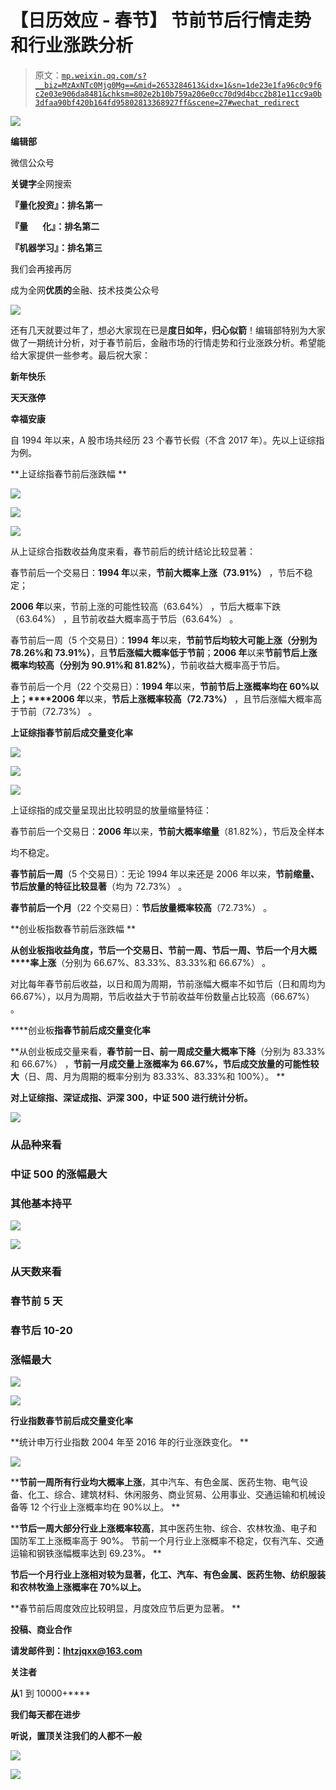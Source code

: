 # 【日历效应 - 春节】 节前节后行情走势和行业涨跌分析

> 原文：[`mp.weixin.qq.com/s?__biz=MzAxNTc0Mjg0Mg==&mid=2653284613&idx=1&sn=1de23e1fa96c0c9f6c2e03e906da8481&chksm=802e2b10b759a206e0cc70d9d4bcc2b81e11cc9a0b3dfaa90bf420b164fd95802813368927ff&scene=27#wechat_redirect`](http://mp.weixin.qq.com/s?__biz=MzAxNTc0Mjg0Mg==&mid=2653284613&idx=1&sn=1de23e1fa96c0c9f6c2e03e906da8481&chksm=802e2b10b759a206e0cc70d9d4bcc2b81e11cc9a0b3dfaa90bf420b164fd95802813368927ff&scene=27#wechat_redirect)

![](img/cb3bd660442e6bc134fbecf2477c43d1.png)

**编辑部**

微信公众号

**关键字**全网搜索

**『量化投资』：排名第一**

**『量       化』：排名第二**

**『机器学习』：排名第三**

我们会再接再厉

成为全网**优质的**金融、技术技类公众号

![](img/45ed6363d8d5cece6e2f09dc8c449907.png)

还有几天就要过年了，想必大家现在已是**度日如年，归心似箭**！编辑部特别为大家做了一期统计分析，对于春节前后，金融市场的行情走势和行业涨跌分析。希望能给大家提供一些参考。最后祝大家：

**新年快乐**

**天天涨停**

**幸福安康**

自 1994 年以来，A 股市场共经历 23 个春节长假（不含 2017 年）。先以上证综指为例。

**上证综指春节前后涨跌幅 **

![](img/b6eb7189cb0140dece2e60ff419f69a6.png)

![](img/1fde30073e51168d1fad04b4a31c8e17.png)

![](img/ee6cf6bc4fc1f8362383de2da6ace7d4.png)

从上证综合指数收益角度来看，春节前后的统计结论比较显著： 

春节前后一个交易日：**1994 年**以来，**节前大概率上涨（73.91%）** ，节后不稳定；

**2006 年**以来，节前上涨的可能性较高（63.64%） ，节后大概率下跌（63.64%） ，且节前收益大概率高于节后（63.64%） 。 

春节前后一周（5 个交易日）：**1994** **年**以来，**节前节后均较大可能上涨（分别为 78.26%和 73.91%）**，且**节后涨幅大概率低于节前**；**2006 年**以来**节前节后上涨概率均较高（分别为 90.91%和 81.82%）**，节前收益大概率高于节后。 

春节前后一个月（22 个交易日）：**1994 年**以来，**节前节后上涨概率均在 60%以上；****2006 年**以来，**节后上涨概率较高（72.73%）** ，且节后涨幅大概率高于节前（72.73%） 。

**上证综指春节前后成交量变化率**

![](img/b40d85d497531753a8c705adab2537fd.png)

![](img/f308e2fbeb815bcb9bc36fb12d9baac8.png)

![](img/37fd73c3303615ef776d0285b216bf69.png)

上证综指的成交量呈现出比较明显的放量缩量特征： 

春节前后一个交易日：**2006 年**以来，**节前大概率缩量**（81.82%），节后及全样本

均不稳定。 

**春节前后一周**（5 个交易日）：无论 1994 年以来还是 2006 年以来，**节前缩量、节后放量的特征比较显著**（均为 72.73%） 。 

**春节前后一个月**（22 个交易日）：**节后放量概率较高**（72.73%） 。 

**创业板指数春节前后涨跌幅 **

**从创业板指收益角度，节后一个交易日、节前一周、节后一周、节后一个月大概****率上涨**（分别为 66.67%、83.33%、83.33%和 66.67%） 。 

对比每年春节前后收益，以日和周为周期，节前涨幅大概率不如节后（日和周均为 66.67%），以月为周期，节后收益大于节前收益年份数量占比较高（66.67%） 。 

****创业板**指春节前后成交量变化率**

**从创业板成交量来看，**春节前一日、前一周成交量大概率下降**（分别为 83.33%和 66.67%） ，**节前一月成交量上涨概率为 66.67%，节后成交放量的可能性较大**（日、周、月为周期的概率分别为 83.33%、83.33%和 100%）。 **

**对上证综指、深证成指、沪深 300，中证 500 进行统计分析。**

**![](img/c7320a22c03f72cfd6668b9ddec5affe.png)**

### **从**品种**来看**

### **中证 500 的涨幅最大**

### **其他基本持平**

**![](img/568fddb625cf32c5739b7a0b916dc6ae.png)**

**![](img/f906fabb3010a378adc93c241f476e3a.png)**

### **从**天数**来看**

### ****春节前 5 天****

### ****春节后 10-20****

### **涨幅最大**

**![](img/5b2a765603e533c154dc5fe26278f162.png)**

**![](img/4ebc51fbeca8d442ecac74f9ba9f1bd5.png)**

****行业指数春节前后成交量变化率****

**统计申万行业指数 2004 年至 2016 年的行业涨跌变化。 **

**![](img/d607b83ae0ba64d22453e36588e563e3.png)**

****节前一周所有行业均大概率上涨**，其中汽车、有色金属、医药生物、电气设备、化工、综合、建筑材料、休闲服务、商业贸易、公用事业、交通运输和机械设备等 12 个行业上涨概率均在 90%以上。 **

****节后一周大部分行业上涨概率较高**，其中医药生物、综合、农林牧渔、电子和国防军工上涨概率高于 90%。 节前一个月行业上涨概率不稳定，仅有汽车、交通运输和钢铁涨幅概率达到 69.23%。 **

****节后一个月行业上涨相对较为显著**，化工、汽车、有色金属、医药生物、纺织服装和农林牧渔上涨概率在 70%以上。**

**春节前后周度效应比较明显，月度效应节后更为显著。 **

****投稿、商业合作****

****请发邮件到：lhtzjqxx@163.com****

****关注者****

****从****1 到 10000+****

****我们每天都在进步****

**听说，置顶关注我们的人都不一般**

**![](img/74c285b465d1c5684165b6d5f0ebcd06.png)**

****![](img/40429cd849aaf6f87544f9c00f4f92ad.png)****